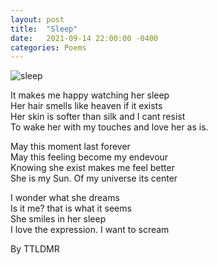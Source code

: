 ```yaml
---
layout: post
title:  "Sleep"
date:   2021-09-14 22:00:00 -0400
categories: Poems
---
```


![sleep](https://i.etsystatic.com/14705994/r/il/eafab8/2070250365/il_570xN.2070250365_18jb.jpg)<br>

It makes me happy watching her sleep <br> 
Her hair smells like heaven if it exists <br>
Her skin is softer than silk and I cant resist <br>
To wake her with my touches and love her as is. <br>

May this moment last forever <br>
May this feeling become my endevour <br>
Knowing she exist makes me feel better <br>
She is my Sun. Of my universe its center <br>

I wonder what she dreams <br> 
Is it me? that is what it seems <br>
She smiles in her sleep <br>
I love the expression. I want to scream <br>

By TTLDMR
